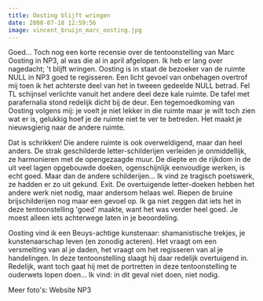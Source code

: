 ```yaml
---
title: Oosting blijft wringen
date: 2008-07-18 12:59:56
image: vincent_bruijn_marc_oosting.jpg
---
```


Goed... Toch nog een korte recensie over de tentoonstelling van Marc Oosting in NP3, al was die al in april afgelopen. Ik heb er lang over nagedacht; 't blijft wringen. Oosting is in staat de bezoeker van de ruimte NULL in NP3 goed te regisseren. Een licht gevoel van onbehagen overtrof mij toen ik het achterste deel van het in tweeen gedeelde NULL betrad. Fel TL schijnsel verlichte vanuit het andere deel deze kale ruimte. De tafel met parafernalia stond redelijk dicht bij de deur. Een tegemoedkoming van Oosting volgens mij: je voelt je niet lekker in die ruimte maar je wilt toch zien wat er is, gelukkig hoef je de ruimte niet te ver te betreden. Het maakt je nieuwsgierig naar de andere ruimte.

Dat is schrikken! Die andere ruimte is ook overweldigend, maar dan heel anders. De strak geschilderde letter-schilderijen verleiden je onmiddellijk, ze harmonieren met de opengezaagde muur. De diepte en de rijkdom in de uit veel lagen opgebouwde doeken, ogenschijnlijk eenvoudige werken, is echt goed. Maar dan de andere schilderijen... Ik vind ze tragisch poetswerk, ze hadden er zo uit gekund. Exit. De overtuigende letter-doeken hebben het andere werk niet nodig, maar andersom helaas wel. Riepen de bruine brijschilderijen nog maar een gevoel op. Ik ga niet zeggen dat iets het in deze tentoonstelling 'goed' maakte, want het was verder heel goed. Je moest alleen iets achterwege laten in je beoordeling.

Oosting vind ik een Beuys-achtige kunstenaar: shamanistische trekjes, je kunstenaarschap leven (en zonodig acteren). Het vraagt om een versmelting van al je daden, het vraagt om het regisseren van al je handelingen. In deze tentoonstelling slaagt hij daar redelijk overtuigend in. Redelijk, want toch gaat hij met de portretten in deze tentoonstelling te ouderwets lopen doen... Ik vind: in dit geval niet doen, niet nodig.

Meer foto's: Website NP3
